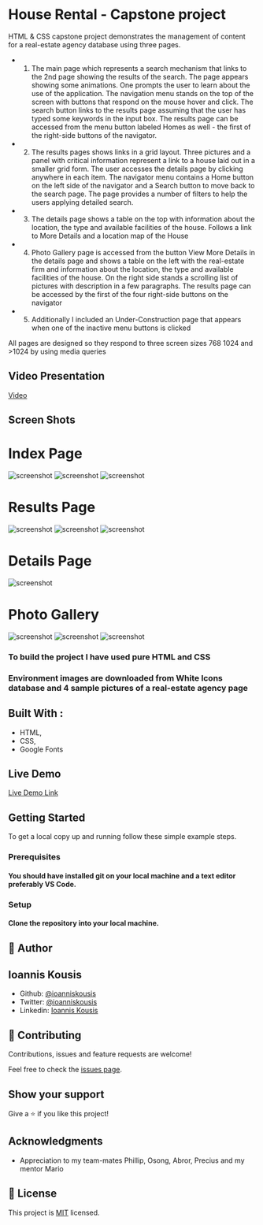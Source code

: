 # House Rental - Capstone project
HTML & CSS capstone project demonstrates the management of content for a real-estate agency database using three pages. 

- 1. The main page which represents a search mechanism that links to the 2nd page showing the results of the search.
The page appears showing some animations. One prompts the user to learn about the use of the application.
The navigation menu stands on the top of the screen with buttons that respond on the mouse hover and click.
The search button links to the results page assuming that the user has typed some keywords in the input box.
The results page can be accessed from the menu button labeled Homes as well - the first of the right-side buttons of the navigator.

- 2. The results pages shows links in a grid layout. Three pictures and a panel with critical information represent a link to a house laid out in a smaller grid form. The user accesses the details page by clicking anywhere in each item. The navigator menu contains a Home button on the left side of the navigator and a Search button to move back to the search page. The page provides a number of filters to help the users applying detailed search.

- 3. The details page shows a table on the top with information about the location, the type and available facilities of the house. 
Follows a link to More Details and a location map of the House

- 4. Photo Gallery page is accessed from the button View More Details in the details page and shows a table on the left with the real-estate firm and information about the location, the type and available facilities of the house. 
On the right side stands a scrolling list of pictures with description in a few paragraphs.
The results page can be accessed by the first of the four right-side buttons on the navigator

- 5. Additionally I included an Under-Construction page that appears when one of the inactive menu buttons is clicked 

All pages are designed so they respond to three screen sizes 768 1024 and >1024 by using media queries 

## Video Presentation
[Video](https://www.loom.com/share/b55f0d434e2f4ebb9ebd53b124ac813c)

## Screen Shots

# Index Page
![screenshot](images/screen-shots/index_lg.png)
![screenshot](images/screen-shots/index_sm1.png) 
![screenshot](images/screen-shots/index_sm2.png)
# Results Page
![screenshot](images/screen-shots/results_lg.png)
![screenshot](images/screen-shots/results_sm1.png) 
![screenshot](images/screen-shots/results_sm2.png)
# Details Page
![screenshot](images/screen-shots/details.png)
# Photo Gallery
![screenshot](images/screen-shots/detail_lg.png)
![screenshot](images/screen-shots/detail_sm1.png) 
![screenshot](images/screen-shots/detail_sm2.png)

### To build the project I have used pure HTML and CSS
### Environment images are downloaded from White Icons database and 4 sample pictures of a real-estate agency page
## Built With :

- HTML,
- CSS,
- Google Fonts

## Live Demo

[Live Demo Link](https://rawcdn.githack.com/ioanniskousis/Capstone/53e13efb86e183edfe8641bf820aee05a064d598/index.html)

## Getting Started

To get a local copy up and running follow these simple example steps.

### Prerequisites

#### You should have installed git on your local machine and a text editor preferably VS Code.

### Setup

#### Clone the repository into your local machine.


## 👤 Author
## Ioannis Kousis

- Github: [@ioanniskousis](https://github.com/ioanniskousis)
- Twitter: [@ioanniskousis](https://twitter.com/ioanniskousis)
- Linkedin: [Ioannis Kousis](https://www.linkedin.com/in/ioannis-kousis-9a5051b4/)

## 🤝 Contributing

Contributions, issues and feature requests are welcome!

Feel free to check the [issues page](issues/).

## Show your support

Give a ⭐️ if you like this project!

## Acknowledgments

- Appreciation to my team-mates Phillip, Osong, Abror, Precius and my mentor Mario

## 📝 License

This project is [MIT](lic.url) licensed.
